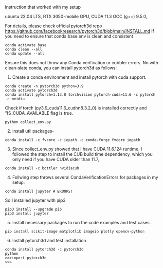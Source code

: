 instruction that worked with my setup 

ubuntu 22.04 LTS, RTX 3050-mobile GPU, CUDA 11.3
GCC (g++) 9.5.0, 

For details, please check official pytorch3d repo https://github.com/facebookresearch/pytorch3d/blob/main/INSTALL.md
If you need to ensure that conda base env is clean and consistent 

```
conda activate base
conda clean --all
conda update --all
```

Ensure this does not throw any Conda verification or cobbler errors. No with clean-slate conda, you can install pytorch3d as follows:

1. Create a conda environment and install pytorch with cuda support.
```
conda create -n pytorch3d python=3.9
conda activate pytorch3d
conda install pytorch=1.13.0 torchvision pytorch-cuda=11.6 -c pytorch -c nvidia
```

Check if torch (py3.9_cuda11.6_cudnn8.3.2_0) is installed correctly and "IS_CUDA_AVAILABLE flag is true.

```
python collect_env.py 
```

2. Install util packages-
```
conda install -c fvcore -c iopath -c conda-forge fvcore iopath

```

3. Since collect_env.py showed that I have  CUDA 11.6.124 runtime, I followed the step to install  the CUB build time dependency, which you only need if you have CUDA older than 11.7, 
```
conda install -c bottler nvidiacub
```

4. Follwing step throws several CondaVerificationErrors for packages in my setup:
```
conda install jupyter # EROORS!
```

So I installed jupyter with pip3

```
pip3 install --upgrade pip
pip3 install jupyter
```

5. Install necessary packages to run the code examples and test cases.
```
pip install scikit-image matplotlib imageio plotly opencv-python
```

6. Install pytorch3d and test installation
```
conda install pytorch3d -c pytorch3d
python
>>>import pytorch3d
>>>
```


